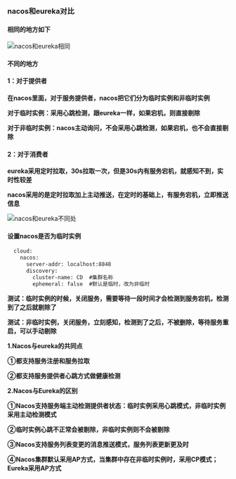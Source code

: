 ### nacos和eureka对比



#### **相同的地方如下**

![nacos和eureka相同](E:\笔记整理\微服务技术\图解\nacos和eureka相同.png)



#### **不同的地方**



#### 1：对于提供者

**在nacos里面，对于服务提供者，nacos把它们分为临时实例和非临时实例**

**对于临时实例：采用心跳检测，跟eureka一样，如果宕机，则直接剔除**

**对于非临时实例：nacos主动询问，不会采用心跳检测，如果宕机，也不会直接剔除**





#### 2：对于消费者

**eureka采用定时拉取，30s拉取一次，但是30s内有服务宕机，就感知不到，实时性较差**

**nacos采用的是定时拉取加上主动推送，在定时的基础上，有服务宕机，立即推送信息**



![nacos和eureka不同处](E:\笔记整理\微服务技术\图解\nacos和eureka不同处.png)





#### 设置nacos是否为临时实例

```xml
  cloud:
    nacos:
      server-addr: localhost:8848
      discovery:
        cluster-name: CD  #集群名称
        ephemeral: false  #默认是临时，改为非临时
```

**测试：临时实例的时候，关闭服务，需要等待一段时间才会检测到服务宕机，检测到了之后就剔除了**

**测试：非临时实例，关闭服务，立刻感知，检测到了之后，不被删除，等待服务重启，可以手动剔除**



**1.Nacos与eureka的共同点**

**①都支持服务注册和服务拉取**

**②都支持服务提供者心跳方式做健康检测**



**2.Nacos与Eureka的区别**

**①Nacos支持服务端主动检测提供者状态：临时实例采用心跳模式，非临时实例采用主动检测模式**

**②临时实例心跳不正常会被剔除，非临时实例则不会被剔除**

**③Nacos支持服务列表变更的消息推送模式，服务列表更新更及时**

**④Nacos集群默认采用AP方式，当集群中存在非临时实例时，采用CP模式；Eureka采用AP方式**